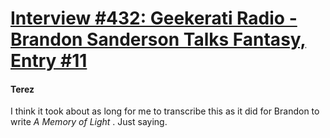 # [Interview #432: Geekerati Radio - Brandon Sanderson Talks Fantasy, Entry #11](https://www.theoryland.com/intvmain.php?i=432#11)

#### Terez

I think it took about as long for me to transcribe this as it did for Brandon to write
*A Memory of Light*
. Just saying.

